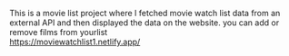 This is a movie list project where I fetched movie watch list data from an external API and then displayed the data on the website. you can add or remove films from yourlist   
https://moviewatchlist1.netlify.app/     
 
